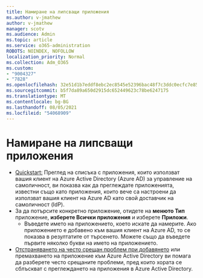 ```yaml
---
title: Намиране на липсващи приложения
ms.author: v-jmathew
author: v-jmathew
manager: scotv
ms.audience: Admin
ms.topic: article
ms.service: o365-administration
ROBOTS: NOINDEX, NOFOLLOW
localization_priority: Normal
ms.collection: Adm_O365
ms.custom:
- "9004327"
- "7828"
ms.openlocfilehash: 32e51d1b7eddf8ebc2ec8545e52396bac48f7c3ddc0ecfc7e85aea50ed5c452a
ms.sourcegitcommit: b5f7da89a650d2915dc652449623c78be6247175
ms.translationtype: MT
ms.contentlocale: bg-BG
ms.lasthandoff: 08/05/2021
ms.locfileid: "54068909"
---
```

# <a name="find-missing-applications"></a>Намиране на липсващи приложения

- [Quickstart:](https://docs.microsoft.com/azure/active-directory/manage-apps/view-applications-portal) Преглед на списъка с приложения, които използват вашия клиент на Azure Active Directory (Azure AD) за управление на самоличност, ви показва как да преглеждате приложенията, известни също като приложения, които вече са настроени да използват вашия клиент на Azure AD като свой доставчик на самоличност (IdP).
- За да потърсите конкретно приложение, отидете на **менюто Тип** приложение, **изберете Всички приложения** и изберете **Приложи**.
  - Въведете името на приложението, което искате да намерите. Ако приложението е добавено към вашия клиент на Azure AD, то се показва в резултатите от търсенето. Можете също да въведете първите няколко букви на името на приложението.
- [Отстраняването на често срещан проблем при добавянето](https://docs.microsoft.com/azure/active-directory/manage-apps/troubleshoot-adding-apps) или премахването на приложение към Azure Active Directory ви помага да разберете често срещаните проблеми, пред които хората се сблъскват с преглеждането на приложения в Azure Active Directory.
